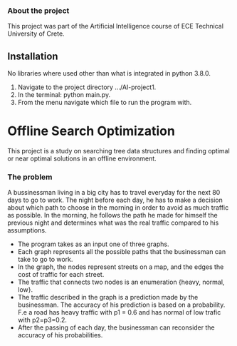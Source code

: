 ### About the project
This project was part of the Artificial Intelligence course of ECE Technical University of Crete.

## Installation

No libraries where used other than what is integrated in python 3.8.0. 

1. Navigate to the project directory .../AI-project1.
2. In the terminal: python main.py.
3. From the menu navigate which file to run the program with.

# Offline Search Optimization

This project is a study on searching tree data structures and finding optimal or near optimal solutions in an offline environment.

### The problem
A bussinessman living in a big city has to travel everyday for the next 80 days to go to work. The night before each day, he has to make a decision about which path to choose in the morning in order to avoid as much traffic as possible. In the morning, he follows the path he made for himself the previous night and determines what was the real traffic compared to his assumptions.

* The program takes as an input one of three graphs.
* Each graph represents all the possible paths that the businessman can take to go to work.
* In the graph, the nodes represent streets on a map, and the edges the cost of traffic for each street.
* The traffic that connects two nodes is an enumeration {heavy, normal, low}.
* The traffic described in the graph is a prediction made by the businessman. The accuracy of his prediction is based on a probability. F.e a road has heavy traffic with p1 = 0.6 and has normal of low trafic with p2=p3=0.2.
* After the passing of each day, the businessman can reconsider the accuracy of his probabilities.
